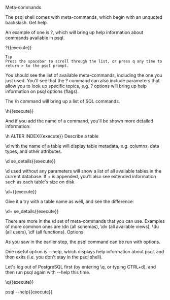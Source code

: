 Meta-commands

The psql shell comes with meta-commands, which begin with an unquoted backslash.
Get help

An example of one is \?, which will bring up help information about commands available in psql.

\?{{execute}}

    Tip
    Press the spacebar to scroll through the list, or press q any time to return > to the psql prompt.

You should see the list of available meta-commands, including the one you just used. You'll see that the \? command can also include parameters that allow you to look up specific topics, e.g. \? options will bring up help information on psql options (flags).

The \h command will bring up a list of SQL commands.

\h{{execute}}

And if you add the name of a command, you'll be shown more detailed information:

\h ALTER INDEX{{execute}}
Describe a table

\d with the name of a table will display table metadata, e.g. columns, data types, and other attributes.

\d se_details{{execute}}

\d used without any parameters will show a list of all available tables in the current database. If + is appended, you'll also see extended information such as each table's size on disk.

\d+{{execute}}

Give it a try with a table name as well, and see the difference:

\d+ se_details{{execute}}

There are more in the \d set of meta-commands that you can use. Examples of more common ones are \dn (all schemas), \dv (all available views), \du (all users), \df (all functions).
Options

As you saw in the earlier step, the psql command can be run with options.

One useful option is --help, which displays help information about psql, and then exits (i.e. you don't stay in the psql shell).

Let's log out of PostgreSQL first (by entering \q, or typing CTRL+d), and then run psql again with --help this time.

\q{{execute}}

psql --help{{execute}}
